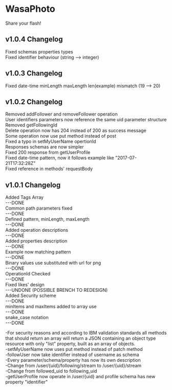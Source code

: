 # WasaPhoto
Share your flash!

## v1.0.4 Changelog
Fixed schemas properties types  
Fixed identifier behaviour (string --> integer)  

## v1.0.3 Changelog
Fixed date-time minLength maxLength len(example) mismatch (19 --> 20)

## v1.0.2 Changelog
Removed addFollower and removeFollower operation   
User identifiers parameters now reference the same uid parameter structure   
Removed getFollowingId   
Delete operation now has 204 instead of 200 as success message   
Some operation now use put method instead of post   
Fixed a typo in setMyUserName opertionId   
Responses schemas are now simpler   
Fixed 200 response from getUserProfile   
Fixed date-time pattern, now it follows example like "2017-07-21T17:32:28Z"   
Fixed reference in methods' requestBody   
   
## v1.0.1 Changelog
Added Tags Array  
---DONE  
Common path parameters fixed  
---DONE  
Defined pattern, minLength, maxLength  
---DONE  
Added operation descriptions  
---DONE  
Added properties description  
---DONE  
Example now matching pattern  
---DONE  
Binary values use substituted with url for png  
---DONE  
OperationId Checked  
---DONE  
Fixed likes' design  
---UNDONE (POSSIBLE BRENCH TO REDESIGN)  
Added Security scheme  
---DONE  
minItems and maxItems added to array use  
---DONE  
snake_case notation  
---DONE  
  
-For security reasons and according to IBM validation standards all methods that should return an array will return a JSON containing an object type resource with only
"list" property, built as an array of objects.  
-setMyUserName now uses put method instead of patch method  
-followUser now take identifier instead of username as schema  
-Every parameter/schema/property has now its own description  
-Change from /user/{uid}/following/stream to /user/{uid}/stream  
-Change from followed_uid to following_uid  
-getUserProfile now operate in /user/{uid} and profile schema has new property "identifier"  

